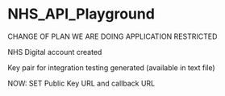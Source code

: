# NHS_API_Playground

CHANGE OF PLAN WE ARE DOING APPLICATION RESTRICTED 

NHS Digital account created

Key pair for integration testing generated (available in text file)

NOW:
SET Public Key URL and callback URL

